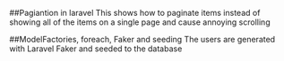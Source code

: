 ##Pagiantion in laravel
This shows how to paginate items instead of showing all of the items on a single page and cause annoying scrolling

##ModelFactories, foreach, Faker and seeding
The users are generated with Laravel Faker and seeded to the database